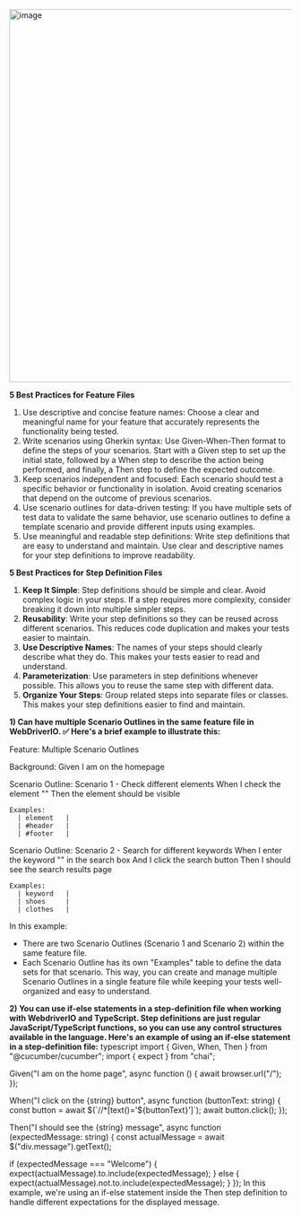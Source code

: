 <img width="665" alt="image" src="https://github.com/ndkramer/WDIO-Course/assets/7460198/9814d32c-0fd7-407a-b18d-eeb3e35621ce">




**5 Best Practices for Feature Files**
1. Use descriptive and concise feature names: Choose a clear and meaningful name for your feature that accurately represents the functionality being tested.
2. Write scenarios using Gherkin syntax: Use Given-When-Then format to define the steps of your scenarios. Start with a Given step to set up the initial state, followed by a When step to describe the action being performed, and finally, a Then step to define the expected outcome.
3. Keep scenarios independent and focused: Each scenario should test a specific behavior or functionality in isolation. Avoid creating scenarios that depend on the outcome of previous scenarios.
4. Use scenario outlines for data-driven testing: If you have multiple sets of test data to validate the same behavior, use scenario outlines to define a template scenario and provide different inputs using examples.
5. Use meaningful and readable step definitions: Write step definitions that are easy to understand and maintain. Use clear and descriptive names for your step definitions to improve readability.


**5 Best Practices for Step Definition Files**
1. **Keep It Simple**: Step definitions should be simple and clear. Avoid complex logic in your steps. If a step requires more complexity, consider breaking it down into multiple simpler steps.
2. **Reusability**: Write your step definitions so they can be reused across different scenarios. This reduces code duplication and makes your tests easier to maintain.
3. **Use Descriptive Names**: The names of your steps should clearly describe what they do. This makes your tests easier to read and understand.
4. **Parameterization**: Use parameters in step definitions whenever possible. This allows you to reuse the same step with different data.
5. **Organize Your Steps**: Group related steps into separate files or classes. This makes your step definitions easier to find and maintain.


**1) Can have multiple Scenario Outlines in the same feature file in WebDriverIO. :white_check_mark:
Here's a brief example to illustrate this:**

Feature: Multiple Scenario Outlines

  Background:
    Given I am on the homepage

  Scenario Outline: Scenario 1 - Check different elements
    When I check the element "<element>"
    Then the element should be visible

    Examples:
      | element   |
      | #header   |
      | #footer   |

  Scenario Outline: Scenario 2 - Search for different keywords
    When I enter the keyword "<keyword>" in the search box
    And I click the search button
    Then I should see the search results page

    Examples:
      | keyword   |
      | shoes     |
      | clothes   |
In this example:
- There are two Scenario Outlines (Scenario 1 and Scenario 2) within the same feature file.
- Each Scenario Outline has its own "Examples" table to define the data sets for that scenario.
This way, you can create and manage multiple Scenario Outlines in a single feature file while keeping your tests well-organized and easy to understand.


**2) You can use if-else statements in a step-definition file when working with WebdriverIO and TypeScript. Step definitions are just regular JavaScript/TypeScript functions, so you can use any control structures available in the language.
Here's an example of using an if-else statement in a step-definition file:**
typescript
import { Given, When, Then } from "@cucumber/cucumber";
import { expect } from "chai";

Given("I am on the home page", async function () {
  await browser.url("/");
});

When("I click on the {string} button", async function (buttonText: string) {
  const button = await $(`//*[text()='${buttonText}']`);
  await button.click();
});

Then("I should see the {string} message", async function (expectedMessage: string) {
  const actualMessage = await $("div.message").getText();

  if (expectedMessage === "Welcome") {
    expect(actualMessage).to.include(expectedMessage);
  } else {
    expect(actualMessage).not.to.include(expectedMessage);
  }
});
In this example, we're using an if-else statement inside the Then step definition to handle different expectations for the displayed message.
